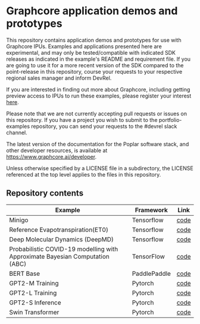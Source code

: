# Graphcore application demos and prototypes

This repository contains application demos and prototypes for use with
Graphcore IPUs. Examples and applications presented here are experimental, and may only be tested/compatible with indicated SDK releases as indicated in the example's README and requirement file.  If you are going to use it for a more recent version of the SDK compared to the point-release in this repository, course your requests to your respective regional sales manager and inform DevRel.

If you are interested in finding out more about Graphcore, including
getting preview access to IPUs to run these examples, please register
your interest [here](https://www.graphcore.ai/product_info).

Please note that we are not currently accepting pull requests or issues on this
repository. If you have a project you wish to submit to the portfolio-examples repository, you can send your requests to the #devrel slack channel.

The latest version of the documentation for the Poplar software stack, and other developer resources, is available at https://www.graphcore.ai/developer.

Unless otherwise specified by a LICENSE file in a subdirectory, the LICENSE referenced at the top level applies to the files in this repository.

## Repository contents


| Example | Framework | Link |
| ------- | ---- | ---- |
| Minigo | Tensorflow | [code](tensorflow/minigo_0_6/) |
| Reference Evapotranspiration(ET0)  |Tensorflow | [code](portfolio-examples/tensorflow/et0/) |
| Deep Molecular Dynamics (DeepMD) | Tensorflow | [code](https://github.com/graphcore/portfolio-examples/tree/wx/deepmd/tensorflow/deepmd) |
| Probabilistic COVID-19 modelling with Approximate Bayesian Computation (ABC) | TensorFlow | [code](tensorflow2/ABC_COVID-19/) |
| BERT Base | PaddlePaddle | [code](paddlepaddle/bert-base/) |
| GPT2-M Training| Pytorch | [code](https://github.com/graphcore/portfolio-examples/tree/master/pytorch/gpt2) |
| GPT2-L Training| Pytorch | [code](https://github.com/graphcore/portfolio-examples/tree/master/pytorch/gpt2) |
| GPT2-S Inference| Pytorch | [code](https://github.com/graphcore/portfolio-examples/tree/master/pytorch/gpt2) |
| Swin Transformer | Pytorch | [code](https://github.com/graphcore/portfolio-examples/tree/master/pytorch/swin) |


